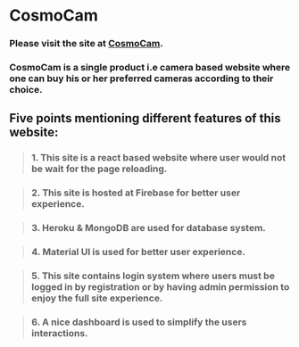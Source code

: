 # CosmoCam 

### Please visit the site at  [**CosmoCam**](https://cosmocam-9fd06.web.app/).

### CosmoCam is a single product i.e camera based website where one can buy his or her preferred cameras according to their choice.

## Five points mentioning different features of this website:

> ### 1. This site is a react based website where user would not be wait for the page reloading.

> ### 2. This site is hosted at Firebase for better user experience.

> ### 3. Heroku & MongoDB are used for database system. 

> ### 4. Material UI is used for better user experience.  

> ### 5. This site contains login system where users must be logged in by registration or by having admin permission to enjoy the full site experience.

> ### 6. A nice dashboard is used to simplify the users interactions. 